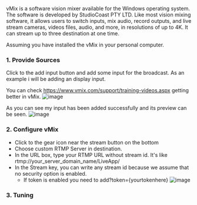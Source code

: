 vMix is a software vision mixer available for the Windows operating system. The software is developed by StudioCoast PTY LTD. Like most vision mixing software, it allows users to switch inputs, mix audio, record outputs, and live stream cameras, videos files, audio, and more, in resolutions of up to 4K. It can stream up to three destination at one time.

Assuming you have installed the vMix in your personal computer.

### 1. Provide Sources
Click to the add input button and add some input for the broadcast. As an example i will be adding an display input.

You can check https://www.vmix.com/support/training-videos.aspx getting better in vMix.
![image](https://user-images.githubusercontent.com/54481799/95338115-41285180-08bb-11eb-8e61-d8a63e564cf5.png)

As you can see my input has been added successfully and its preview can be seen.
![image](https://user-images.githubusercontent.com/54481799/95338335-7df44880-08bb-11eb-839c-5f9a443ec6bf.png)

### 2. Configure vMix
* Click to the gear icon near the stream button on the bottom
* Choose custom RTMP Server in destination.
* In the URL box, type your RTMP URL without stream id. It's like rtmp://your_server_domain_name/LiveApp/
* In the Stream key, you can write any stream id because we assume that no security option is enabled.
  * If token is enabled you need to add?token={yourtokenhere}
![image](https://user-images.githubusercontent.com/54481799/95340429-d3c9f000-08bd-11eb-9c93-b10bc97b1e7b.png)

### 3. Tuning

